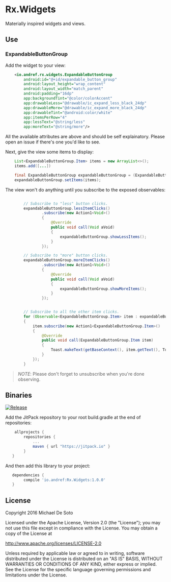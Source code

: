 # Rx.Widgets

Materially inspired widgets and views.

## Use

### ExpandableButtonGroup

Add the widget to your view:

```xml
    <io.andref.rx.widgets.ExpandableButtonGroup
        android:id="@+id/expandable_button_group"
        android:layout_height="wrap_content"
        android:layout_width="match_parent"
        android:padding="16dp"
        app:backgroundTint="@color/colorAccent"
        app:drawableLess="@drawable/ic_expand_less_black_24dp"
        app:drawableMore="@drawable/ic_expand_more_black_24dp"
        app:drawableTint="@android:color/white"
        app:itemsPerRow="4"
        app:lessText="@string/less"
        app:moreText="@string/more"/>

```

All the available attributes are above and should be self explainatory. Please open an issue if there's one you'd like to see.

Next, give the view some items to display:

```java
    List<ExpandableButtonGroup.Item> items = new ArrayList<>();
    items.add([...])

    final ExpandableButtonGroup expandableButtonGroup = (ExpandableButtonGroup) findViewById(R.id.expandable_button_group);
    expandableButtonGroup.setItems(items);
```

The view won't do anything until you subscribe to the exposed observables:

```java

        // Subscribe to "less" button clicks.
        expandableButtonGroup.lessItemClicks()
                .subscribe(new Action1<Void>()
                {
                    @Override
                    public void call(Void aVoid)
                    {
                        expandableButtonGroup.showLessItems();
                    }
                });

        // Subscribe to "more" button clicks.
        expandableButtonGroup.moreItemClicks()
                .subscribe(new Action1<Void>()
                {
                    @Override
                    public void call(Void aVoid)
                    {
                        expandableButtonGroup.showMoreItems();
                    }
                });


        // Subscribe to all the other item clicks.
        for (Observable<ExpandableButtonGroup.Item> item : expandableButtonGroup.itemClicks())
        {
            item.subscribe(new Action1<ExpandableButtonGroup.Item>()
            {
                @Override
                public void call(ExpandableButtonGroup.Item item)
                {
                    Toast.makeText(getBaseContext(), item.getText(), Toast.LENGTH_SHORT).show();
                }
            });
        }
```

> *NOTE*: Please don't forget to unsubscribe when you're done observing.

## Binaries

[![Release](https://jitpack.io/v/io.andref/Rx.Widgets.svg)](https://jitpack.io/#io.andref/Rx.Widgets)

Add the JitPack repository to your root build.gradle at the end of repositories:

```groovy
    allprojects {
        repositories {
            ...
            maven { url "https://jitpack.io" }
        }
   }
```

And then add this library to your project:

```groovy
   dependencies {
        compile 'io.andref:Rx.Widgets:1.0.0'
   }
```


## License

Copyright 2016 Michael De Soto

Licensed under the Apache License, Version 2.0 (the "License");
you may not use this file except in compliance with the License.
You may obtain a copy of the License at

<http://www.apache.org/licenses/LICENSE-2.0>

Unless required by applicable law or agreed to in writing, software
distributed under the License is distributed on an "AS IS" BASIS,
WITHOUT WARRANTIES OR CONDITIONS OF ANY KIND, either express or implied.
See the License for the specific language governing permissions and
limitations under the License.